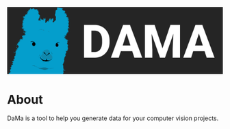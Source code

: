 <div align="center">
  <img src="https://raw.githubusercontent.com/reedkrawiec/DaMa/main/docs/header.png" />
</div>

# About

DaMa is a tool to help you generate data for your computer vision projects. 
